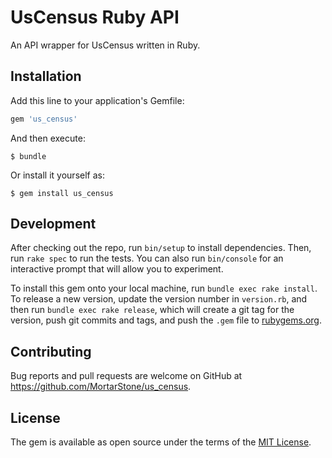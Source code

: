 # UsCensus Ruby API

An API wrapper for UsCensus written in Ruby.

## Installation

Add this line to your application's Gemfile:

```ruby
gem 'us_census'
```

And then execute:

    $ bundle

Or install it yourself as:

    $ gem install us_census

## Development

After checking out the repo, run `bin/setup` to install dependencies. Then, run `rake spec` to run the tests. You can also run `bin/console` for an interactive prompt that will allow you to experiment.

To install this gem onto your local machine, run `bundle exec rake install`. To release a new version, update the version number in `version.rb`, and then run `bundle exec rake release`, which will create a git tag for the version, push git commits and tags, and push the `.gem` file to [rubygems.org](https://rubygems.org).

## Contributing

Bug reports and pull requests are welcome on GitHub at https://github.com/MortarStone/us_census.

## License

The gem is available as open source under the terms of the [MIT License](https://opensource.org/licenses/MIT).
